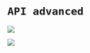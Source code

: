 # `API advanced`

![](https://www.ruudharreman.nl/wp-content/uploads/2022/11/image-15.png)

![](https://res.cloudinary.com/practicaldev/image/fetch/s--jtauvUNI--/c_imagga_scale,f_auto,fl_progressive,h_720,q_auto,w_1280/https://dev-to-uploads.s3.amazonaws.com/uploads/articles/qvaysugwhd9mge3pxr7j.png)
